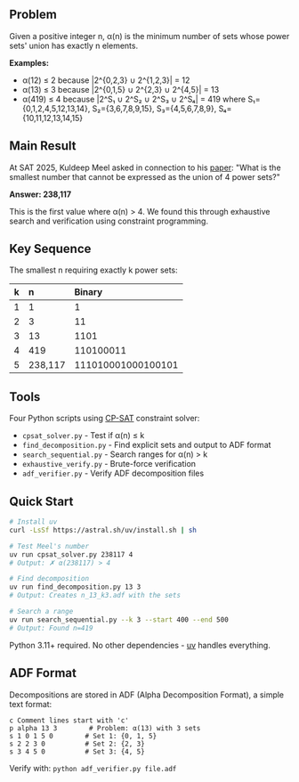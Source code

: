 ## Problem

  Given a positive integer n, α(n) is the minimum number of sets whose power 
  sets' union has exactly n elements.

  **Examples:**
  - α(12) ≤ 2 because |2^{0,2,3} ∪ 2^{1,2,3}| = 12
  - α(13) ≤ 3 because |2^{0,1,5} ∪ 2^{2,3} ∪ 2^{4,5}| = 13
  - α(419) ≤ 4 because |2^S₁ ∪ 2^S₂ ∪ 2^S₃ ∪ 2^S₄| = 419 where
    S₁={0,1,2,4,5,12,13,14}, S₂={3,6,7,8,9,15}, S₃={4,5,6,7,8,9}, S₄={10,11,12,13,14,15}

  ## Main Result

  At SAT 2025, Kuldeep Meel asked in connection to his [paper](https://doi.org/10.4230/LIPIcs.SAT.2025.9): 
  "What is the smallest number that cannot be expressed as the union of 4 power sets?"

  **Answer: 238,117**

  This is the first value where α(n) > 4. We found this through exhaustive 
  search and verification using constraint programming.

  ## Key Sequence

  The smallest n requiring exactly k power sets:

  | k    | n       | Binary                   |
  | ---- | :------ | :----------------------- |
  | 1    | 1       | 1                        |
  | 2    | 3       | 11                       |
  | 3    | 13      | 1101                     |
  | 4    | 419     | 110100011                |
  | 5    | 238,117 | 111010001000100101       |

  ## Tools

  Four Python scripts using [CP-SAT](https://developers.google.com/optimization/cp/cp_solver) constraint solver:

  - `cpsat_solver.py` - Test if α(n) ≤ k
  - `find_decomposition.py` - Find explicit sets and output to ADF format
  - `search_sequential.py` - Search ranges for α(n) > k
  - `exhaustive_verify.py` - Brute-force verification
  - `adf_verifier.py` - Verify ADF decomposition files

  ## Quick Start

  ```bash
  # Install uv
  curl -LsSf https://astral.sh/uv/install.sh | sh

  # Test Meel's number
  uv run cpsat_solver.py 238117 4
  # Output: ✗ α(238117) > 4

  # Find decomposition
  uv run find_decomposition.py 13 3
  # Output: Creates n_13_k3.adf with the sets

  # Search a range
  uv run search_sequential.py --k 3 --start 400 --end 500
  # Output: Found n=419
  ```

  Python 3.11+ required. No other dependencies - [uv](https://docs.astral.sh/uv/) handles everything.

  ## ADF Format

  Decompositions are stored in ADF (Alpha Decomposition Format), a simple text format:

  ```
  c Comment lines start with 'c'
  p alpha 13 3        # Problem: α(13) with 3 sets
  s 1 0 1 5 0        # Set 1: {0, 1, 5}
  s 2 2 3 0          # Set 2: {2, 3}
  s 3 4 5 0          # Set 3: {4, 5}
  ```

  Verify with: `python adf_verifier.py file.adf`